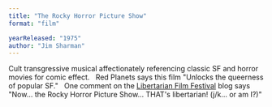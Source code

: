 ```yaml
---
title: "The Rocky Horror Picture Show"
format: "film"

yearReleased: "1975"
author: "Jim Sharman"
---
```

Cult transgressive musical affectionately referencing  classic SF and horror movies for comic effect.
 
  Red Planets  says this film  "Unlocks the queerness of popular SF."
 
One comment on the <a href="http://reason.com/blog/2004/03/05/the-libertarian-film-festival#comment"> Libertarian Film Festival</a> blog says "Now... the Rocky Horror Picture  Show... THAT's libertarian! (j/k... or am I?)"